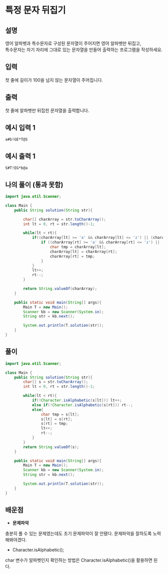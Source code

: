 # 특정 문자 뒤집기

## 설명

영어 알파벳과 특수문자로 구성된 문자열이 주어지면 영어 알파벳만 뒤집고,  
특수문자는 자기 자리에 그대로 있는 문자열을 만들어 출력하는 프로그램을 작성하세요.

## 입력

첫 줄에 길이가 100을 넘지 않는 문자열이 주어집니다.

## 출력

첫 줄에 알파벳만 뒤집힌 문자열을 출력합니다.

## 예시 입력 1

```
a#b!GE*T@S

```

## 예시 출력 1

```
S#T!EG*b@a
```

## 나의 풀이 (통과 못함)

```java
import java.util.Scanner;

class Main {
    public String solution(String str){

        char[] charArray = str.toCharArray();
        int lt = 0, rt = str.length()-1;

        while(lt < rt){
            if((charArray[lt] >= 'a' && charArray[lt] <= 'z') || (charArray[lt] >= 'A' && charArray[lt] <= 'Z')) {
                if ((charArray[rt] >= 'a' && charArray[rt] <= 'z') || (charArray[rt] >= 'A' && charArray[rt] <= 'Z')) {
                    char tmp = charArray[lt];
                    charArray[lt] = charArray[rt];
                    charArray[rt] = tmp;
                }
            }
            lt++;
            rt--;
        }

        return String.valueOf(charArray);
    }

    public static void main(String[] args){
        Main T = new Main();
        Scanner kb = new Scanner(System.in);
        String str = kb.next();

        System.out.println(T.solution(str));
    }
}
```

## 풀이

```java
import java.util.Scanner;

class Main {
    public String solution(String str){
        char[] s = str.toCharArray();
        int lt = 0, rt = str.length()-1;

        while(lt < rt){
            if(!Character.isAlphabetic(s[lt])) lt++;
            else if(!Character.isAlphabetic(s[rt])) rt--;
            else{
                char tmp = s[lt];
                s[lt] = s[rt];
                s[rt] = tmp;
                lt++;
                rt--;
            }
        }
        return String.valueOf(s);
    }

    public static void main(String[] args){
        Main T = new Main();
        Scanner kb = new Scanner(System.in);
        String str = kb.next();

        System.out.println(T.solution(str));
    }
}
```

## 배운점

- **문제파악**

충분히 풀 수 있는 문제였는데도 초기 문제파악이 잘 안됐다.
문제파악을 잘하도록 노력해봐야겠다.

- Character.isAlphabetic();

char 변수가 알파벳인지 확인하는 방법은 Character.isAlphabetic()을 활용하면 된다.